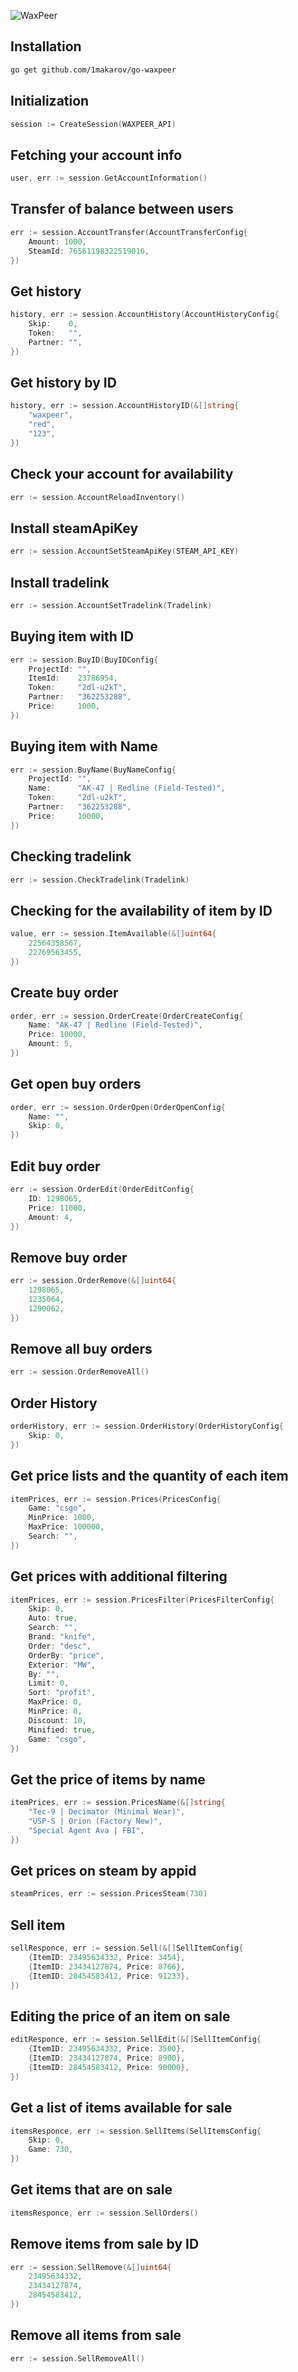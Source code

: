 ![WaxPeer](https://pbs.twimg.com/profile_banners/1146046554563895296/1562074133/1080x360)

## Installation
```sh
go get github.com/1makarov/go-waxpeer
```

## Initialization
```go
session := CreateSession(WAXPEER_API)
```

## Fetching your account info
```go
user, err := session.GetAccountInformation()
```

## Transfer of balance between users
```go
err := session.AccountTransfer(AccountTransferConfig{
    Amount: 1000,
    SteamId: 76561198322519016,
})
```

## Get history
```go
history, err := session.AccountHistory(AccountHistoryConfig{
    Skip:    0, 
    Token:   "", 
    Partner: "",
})
```

## Get history by ID
```go
history, err := session.AccountHistoryID(&[]string{
    "waxpeer",
    "red",
    "123",
})
```

## Check your account for availability
```go
err := session.AccountReloadInventory()
```

## Install steamApiKey
```go
err := session.AccountSetSteamApiKey(STEAM_API_KEY)
```

## Install tradelink
```go
err := session.AccountSetTradelink(Tradelink)
```

## Buying item with ID
```go
err := session.BuyID(BuyIDConfig{
    ProjectId: "",
    ItemId:    23786954,
    Token:     "2dl-u2kT",
    Partner:   "362253288",
    Price:     1000,
})
```

## Buying item with Name
```go
err := session.BuyName(BuyNameConfig{
    ProjectId: "",
    Name:      "AK-47 | Redline (Field-Tested)",
    Token:     "2dl-u2kT",
    Partner:   "362253288",
    Price:     10000,
})
```

## Checking tradelink
```go
err := session.CheckTradelink(Tradelink)
```

## Checking for the availability of item by ID
```go
value, err := session.ItemAvailable(&[]uint64{
    22564358567, 
    22769563455,
})
```

## Create buy order
```go
order, err := session.OrderCreate(OrderCreateConfig{
    Name: "AK-47 | Redline (Field-Tested)",
    Price: 10000,
    Amount: 5,
})
```

## Get open buy orders
```go
order, err := session.OrderOpen(OrderOpenConfig{
    Name: "",
    Skip: 0,
})
```


## Edit buy order
```go
err := session.OrderEdit(OrderEditConfig{
    ID: 1298065,
    Price: 11000,
    Amount: 4,
})
```

## Remove buy order
```go
err := session.OrderRemove(&[]uint64{
    1298065,
    1235064,
    1290062,
})
```

## Remove all buy orders
```go
err := session.OrderRemoveAll()
```

## Order History
```go
orderHistory, err := session.OrderHistory(OrderHistoryConfig{
    Skip: 0,
})
```

## Get price lists and the quantity of each item
```go
itemPrices, err := session.Prices(PricesConfig{
    Game: "csgo",
    MinPrice: 1000,
    MaxPrice: 100000,
    Search: "",
})
```

## Get prices with additional filtering
```go
itemPrices, err := session.PricesFilter(PricesFilterConfig{
    Skip: 0,
    Auto: true,
    Search: "",
    Brand: "knife",
    Order: "desc",
    OrderBy: "price",
    Exterior: "MW",
    By: "",
    Limit: 0,
    Sort: "profit",
    MaxPrice: 0,
    MinPrice: 0,
    Discount: 10,
    Minified: true, 
    Game: "csgo",
})
```

## Get the price of items by name
```go
itemPrices, err := session.PricesName(&[]string{
    "Tec-9 | Decimator (Minimal Wear)",
    "USP-S | Orion (Factory New)",
    "Special Agent Ava | FBI",
})
```

## Get prices on steam by appid
```go
steamPrices, err := session.PricesSteam(730)
```

## Sell item
```go
sellResponce, err := session.Sell(&[]SellItemConfig{
    {ItemID: 23495634332, Price: 3454},
    {ItemID: 23434127874, Price: 8766},
    {ItemID: 28454583412, Price: 91233},
})
```

## Editing the price of an item on sale
```go
editResponce, err := session.SellEdit(&[]SellItemConfig{
    {ItemID: 23495634332, Price: 3500},
    {ItemID: 23434127874, Price: 8900},
    {ItemID: 28454583412, Price: 90000},
})
```

## Get a list of items available for sale
```go
itemsResponce, err := session.SellItems(SellItemsConfig{
    Skip: 0,
    Game: 730,
})
```

## Get items that are on sale
```go
itemsResponce, err := session.SellOrders()
```

## Remove items from sale by ID
```go
err := session.SellRemove(&[]uint64{
    23495634332,
    23434127874,
    28454583412,
})
```

## Remove all items from sale
```go
err := session.SellRemoveAll()
```